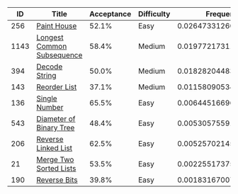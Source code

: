|ID|Title|Acceptance|Difficulty|Frequency|
|----|-----|----|---|---|
|256|[Paint House]( https://leetcode.com/problems/paint-house)|52.1%|Easy|0.02647331260939941|
|1143|[Longest Common Subsequence]( https://leetcode.com/problems/longest-common-subsequence)|58.4%|Medium|0.019772173115579716|
|394|[Decode String]( https://leetcode.com/problems/decode-string)|50.0%|Medium|0.0182820448374491|
|143|[Reorder List]( https://leetcode.com/problems/reorder-list)|37.1%|Medium|0.011580905343629403|
|136|[Single Number]( https://leetcode.com/problems/single-number)|65.5%|Easy|0.006445166968713385|
|543|[Diameter of Binary Tree]( https://leetcode.com/problems/diameter-of-binary-tree)|48.4%|Easy|0.005305755914149804|
|206|[Reverse Linked List]( https://leetcode.com/problems/reverse-linked-list)|62.5%|Easy|0.005257021452801617|
|21|[Merge Two Sorted Lists]( https://leetcode.com/problems/merge-two-sorted-lists)|53.5%|Easy|0.0022551737583973706|
|190|[Reverse Bits]( https://leetcode.com/problems/reverse-bits)|39.8%|Easy|0.0018316700789167337|
